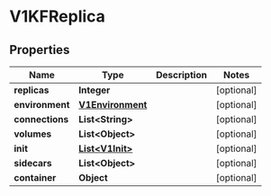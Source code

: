 

# V1KFReplica


## Properties

| Name | Type | Description | Notes |
|------------ | ------------- | ------------- | -------------|
|**replicas** | **Integer** |  |  [optional] |
|**environment** | [**V1Environment**](V1Environment.md) |  |  [optional] |
|**connections** | **List&lt;String&gt;** |  |  [optional] |
|**volumes** | **List&lt;Object&gt;** |  |  [optional] |
|**init** | [**List&lt;V1Init&gt;**](V1Init.md) |  |  [optional] |
|**sidecars** | **List&lt;Object&gt;** |  |  [optional] |
|**container** | **Object** |  |  [optional] |



